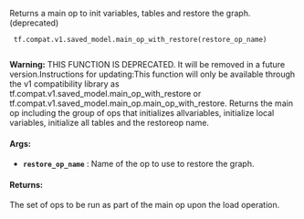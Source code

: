 Returns a main op to init variables, tables and restore the graph. (deprecated)

```
 tf.compat.v1.saved_model.main_op_with_restore(restore_op_name)
 
```


**Warning:**  THIS FUNCTION IS DEPRECATED. It will be removed in a future version.Instructions for updating:This function will only be available through the v1 compatibility library as tf.compat.v1.saved_model.main_op_with_restore or tf.compat.v1.saved_model.main_op.main_op_with_restore.
Returns the main op including the group of ops that initializes allvariables, initialize local variables, initialize all tables and the restoreop name.

#### Args:
- **`restore_op_name`** : Name of the op to use to restore the graph.


#### Returns:
The set of ops to be run as part of the main op upon the load operation.

